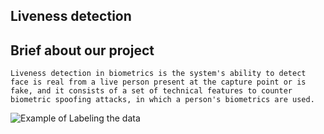##  Liveness detection 

## Brief about our project
    Liveness detection in biometrics is the system's ability to detect face is real from a live person present at the capture point or is fake, and it consists of a set of technical features to counter biometric spoofing attacks, in which a person's biometrics are used.
 <img src="Screenshot 2.png" alt="Example of Labeling the data "  title="Example of Labeling the data " />

